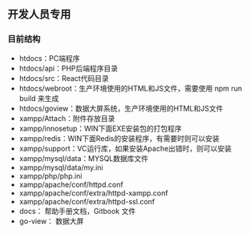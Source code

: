 
## 开发人员专用

### 目前结构

* htdocs：PC端程序
* htdocs/api：PHP后端程序目录
* htdocs/src：React代码目录
* htdocs/webroot：生产环境使用的HTML和JS文件，需要使用 npm run build 来生成
* htdocs/goview：数据大屏系统，生产环境使用的HTML和JS文件
* xampp/Attach：附件存放目录 
* xampp/innosetup：WIN下面EXE安装包的打包程序
* xampp/redis：WIN下面Redis的安装程序，有需要时则可以安装
* xampp/support：VC运行库，如果安装Apache出错时，则可以安装
* xampp/mysql/data：MYSQL数据库文件
* xampp/mysql/data/my.ini
* xampp/php/php.ini
* xampp/apache/conf/httpd.conf
* xampp/apache/conf/extra/httpd-xampp.conf
* xampp/apache/conf/extra/httpd-ssl.conf
* docs： 帮助手册文档，Gitbook 文件
* go-view： 数据大屏


